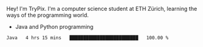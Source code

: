 Hey! I'm TryPix. I'm a computer science student at ETH Zürich, learning the ways of the programming world. 

- Java and Python programming


<!--START_SECTION:waka-->

```text
Java   4 hrs 15 mins   █████████████████████████   100.00 %
```

<!--END_SECTION:waka-->
